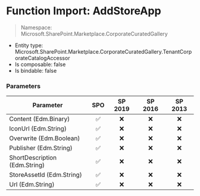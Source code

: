 # Function Import: AddStoreApp

> Namespace: Microsoft.SharePoint.Marketplace.CorporateCuratedGallery

- Entity type: Microsoft.SharePoint.Marketplace.CorporateCuratedGallery.TenantCorporateCatalogAccessor
- Is composable: false
- Is bindable: false

### Parameters

Parameter | SPO | SP 2019 | SP 2016 | SP 2013
----------|:---:|:-------:|:-------:|:-------:
Content (Edm.Binary) | ✅ | ❌ | ❌ | ❌
IconUrl (Edm.String) | ✅ | ❌ | ❌ | ❌
Overwrite (Edm.Boolean) | ✅ | ❌ | ❌ | ❌
Publisher (Edm.String) | ✅ | ❌ | ❌ | ❌
ShortDescription (Edm.String) | ✅ | ❌ | ❌ | ❌
StoreAssetId (Edm.String) | ✅ | ❌ | ❌ | ❌
Url (Edm.String) | ✅ | ❌ | ❌ | ❌